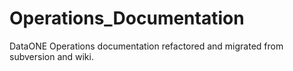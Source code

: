 # Operations_Documentation
DataONE Operations documentation refactored and migrated from subversion and wiki.
